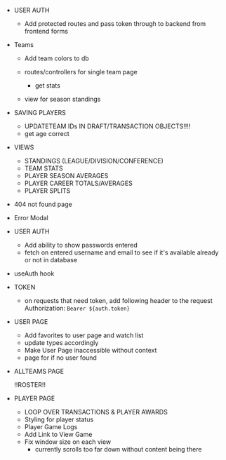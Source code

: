 <!-- BACKEND -->
- USER AUTH
    <!-- DONE - Verify email address is real or remove email check entirely -->
    - Add protected routes and pass token through to backend from frontend forms

- Teams
    - Add team colors to db
    - routes/controllers for single team page
        <!-- - get roster DONE -->
        - get stats

    - view for season standings
    <!-- - Add Coach field DONE -->

- SAVING PLAYERS
    - UPDATETEAM IDs IN DRAFT/TRANSACTION OBJECTS!!!!
    - get age correct

- VIEWS
    <!-- TEAM -->
    - STANDINGS (LEAGUE/DIVISION/CONFERENCE)
    - TEAM STATS

    <!-- PLAYER -->
    - PLAYER SEASON AVERAGES
    - PLAYER CAREER TOTALS/AVERAGES
    - PLAYER SPLITS



<!-- FRONTEND -->
- 404 not found page
- Error Modal

- USER AUTH
    <!-- - password & Confirm password: pass entered password into confirm password input and verify they match DONE -->
    - Add ability to show passwords entered
    <!-- - fix confirm_password DONE -->
    <!-- - Get login/signup working with backend DONE -->
    <!-- - Make dialog close with successful login DONE -->
    <!-- - Proper loading and error states on login/signup DONE -->
    - fetch on entered username and email to see if it's available already or not in database
    <!-- - Different pop up content depending on form state [ error, successful, default ] DONE -->
    <!-- - make sure user_id is passed to login when logging in DONE -->




- useAuth hook
    <!-- - finish setting up DONE -->
    <!-- - move context login/logout out of app.tsx DONE -->

- TOKEN
    - on requests that need token, add following header to the request
    Authorization: `Bearer ${auth.token}`

- USER PAGE
    - Add favorites to user page and watch list
    - update types accordingly 
    - Make User Page inaccessible without context
    - page for if no user found

- ALLTEAMS PAGE
    <!-- - Query parameters to go automatically to stats/schedule/roster view? DONE -->
    
    !!ROSTER!!
    <!-- - change icons to not be ugly DONE -->

- PLAYER PAGE
    - LOOP OVER TRANSACTIONS & PLAYER AWARDS
    - Styling for player status
    - Player Game Logs
    - Add Link to View Game
    - Fix window size on each view
        - currently scrolls too far down without content being there